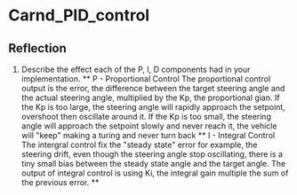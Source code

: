 # Carnd_PID_control
## Reflection
1. Describe the effect each of the P, I, D components had in your implementation.
** P - Proportional Control
   The proportional control output is the error, the difference between the target steering angle and the actual steering angle, multiplied by the Kp, the proportional gian. If the Kp is too large, the steering angle will rapidly approach the setpoint, overshoot then oscillate around it. If the Kp is too small, the steering angle will approach the setpoint slowly and never reach it, the vehicle will "keep" making a turing and never turn back
** I - Integral Control
   The intergral control fix the "steady state" error for example, the steering drift, even though the steering angle stop oscillating, there is a tiny small bias between the steady state angle and the target angle. The output of integral control is using Ki, the integral gain multiple the sum of the previous error.
**
